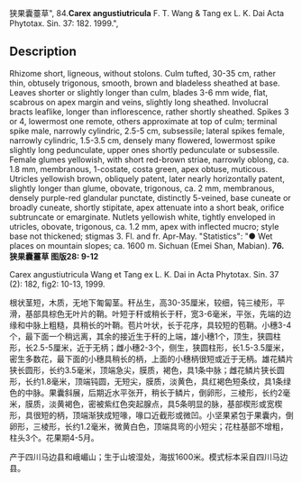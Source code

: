 狭果囊薹草",
84.**Carex angustiutricula** F. T. Wang & Tang ex L. K. Dai Acta Phytotax. Sin. 37: 182. 1999.",

## Description
Rhizome short, ligneous, without stolons. Culm tufted, 30-35 cm, rather thin, obtusely trigonous, smooth, brown and bladeless sheathed at base. Leaves shorter or slightly longer than culm, blades 3-6 mm wide, flat, scabrous on apex margin and veins, slightly long sheathed. Involucral bracts leaflike, longer than inflorescence, rather shortly sheathed. Spikes 3 or 4, lowermost one remote, others approximate at top of culm; terminal spike male, narrowly cylindric, 2.5-5 cm, subsessile; lateral spikes female, narrowly cylindric, 1.5-3.5 cm, densely many flowered, lowermost spike slightly long pedunculate, upper ones shortly pedunculate or subsessile. Female glumes yellowish, with short red-brown striae, narrowly oblong, ca. 1.8 mm, membranous, 1-costate, costa green, apex obtuse, muticous. Utricles yellowish brown, obliquely patent, later nearly horizontally patent, slightly longer than glume, obovate, trigonous, ca. 2 mm, membranous, densely purple-red glandular punctate, distinctly 5-veined, base cuneate or broadly cuneate, shortly stipitate, apex attenuate into a short beak, orifice subtruncate or emarginate. Nutlets yellowish white, tightly enveloped in utricles, obovate, trigonous, ca. 1.2 mm, apex with inflected mucro; style base not thickened; stigmas 3. Fl. and fr. Apr-May.
  "Statistics": "● Wet places on mountain slopes; ca. 1600 m. Sichuan (Emei Shan, Mabian).
**76. 狭果囊薹草 图版28: 9-12**

Carex angustiutricula Wang et Tang ex L. K. Dai in Acta Phytotax. Sin. 37 (2): 182, fig2: 10-13, 1999.

根状茎短，木质，无地下匍匐茎。秆丛生，高30-35厘米，较细，钝三棱形，平滑，基部具棕色无叶片的鞘。叶短于秆或稍长于秆，宽3-6毫米，平张，先端的边缘和中脉上粗糙，具稍长的叶鞘。苞片叶状，长于花序，具较短的苞鞘。小穗3-4个，最下面一个稍远离，其余的接近生于秆的上端，雄小穗1个，顶生，狭圆柱形，长2.5-5厘米，近于无柄；雌小穗2-3个，侧生，狭圆柱形，长1.5-3.5厘米，密生多数花，最下面的小穗具稍长的柄，上面的小穗柄很短或近于无柄。雄花鳞片狭长圆形，长约3.5毫米，顶端急尖，膜质，褐色，具1条中脉；雌花鳞片狭长圆形，长约1.8毫米，顶端钝圆，无短尖，膜质，淡黄色，具红褐色短条纹，具1条绿色的中脉。果囊斜展，后期近水平张开，稍长于鳞片，倒卵形，三棱形，长约2毫米，膜质，淡黄褐色，密被紫红色突起腺点，具5条明显的脉，基部楔形或宽楔形，具很短的柄，顶端渐狭成短喙，喙口近截形或微凹。小坚果紧包于果囊内，倒卵形，三棱形，长约1.2毫米，微黄白色，顶端具弯的小短尖；花柱基部不增粗，柱头3个。花果期4-5月。

产于四川马边县和峨嵋山；生于山坡湿处，海拔1600米。模式标本采自四川马边县。
